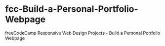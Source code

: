 # fcc-Build-a-Personal-Portfolio-Webpage
freeCodeCamp Responsive Web Design Projects - Build a Personal Portfolio Webpage
